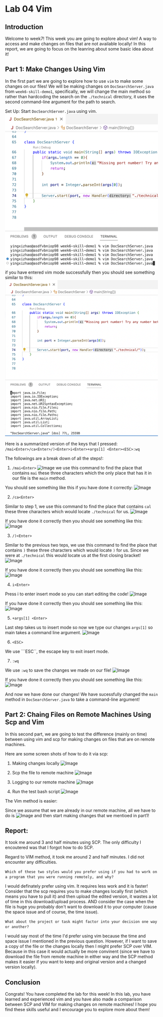 # Lab 04 Vim
## Introduction
Welcome to week7! This week you are going to explore about vim! A way to access and make changes on files that are not available locally! In this report, we are going to focus on the leanring about some basic idea about it!

## Part 1: Make Changes Using Vim
In the first part we are going to explore how to use ```vim``` to make some changes on our files! We will be making changes on ```DocSearchServer.java``` from ```week6-skill-demo1```, specifically, we will change the main method so rather than hardcoding the search on the ```./technical``` directory, it uses the second command-line argument for the path to search. 

Set Up: Start ```DocSearchServer.java``` using vim.
![Image](lab4(1).png)
if you have entered vim mode successfully then you should see something similar to this:
![Image](lab4(2).png)

Here is a summarized version of the keys that I pressed:
```/mai<Enter>/ca<Enter>/)<Enter>i<Enter>+args[1] <Enter><ESC>:wq```

The followings are a break down of all the steps!: 

1. ```/mai<Enter>```
![Image](lab4(3).png)
we use this command to find the place that contains ```mai``` these three characters which the only place that has it in our file is the ```main``` method. 

You should see something like this if you have done it correctly:
![Image](lab4(4).png)

2. ```/ca<Enter>```

Similar to step 1, we use this command to find the place that contains ```cal``` these three characters which would locate ```./technical``` for us.
![Image](lab4(5).png)

If you have done it correctly then you should see something like this:
![Image](lab4(6).png)

3. ```/)<Enter>```

Similar to the previous two teps, we use this command to find the place that contains ```)``` these three characters which would locate ```)``` for us. Since we were at ```./technical``` this would locate us at the first closing bracket!
![Image](lab4(7).png)

If you have done it correctly then you should see something like this:
![Image](lab4(8).png)

4. ```i<Enter>```

Press i to enter insert mode so you can start editing the code!
![Image](lab4(9).png)

If you have done it correctly then you should see something like this:
![Image](lab4(10).png)

5. ```+args[1] <Enter>```

Last step takes us to insert mode so now we type our changes ```args[1]``` so main takes a command line argument. 
![Image](lab4(11).png)

6. ```<ESC>```

We use ```ESC``, the escape key to exit insert mode.


7. ```:wq```

We use ```:wq``` to save the changes we made on our file!
![Image](lab4(12).png)

If you have done it correctly then you should see something like this:
![Image](lab4(13).png)

And now we have done our changes! We have sucessfully changed the ```main``` method in ```DocSearchServer.java``` to take a command-line argument!

## Part 2: Chaing Files on Remote Machines Using Scp and Vim
In this second part, we are going to test the difference (mainly on time) between using vim and scp for making changes on files that are on remote machines.

Here are some screen shots of how to do it via scp:

1. Making changes locally
![Image](lab4(14).png)

2. Scp the file to remote machine
![Image](lab4(15).png)

3. Logging to our remote machine
![Image](lab4(16).png)

4. Run the test bash script
![Image](lab4(17).png)


The Vim method is easier:

Since we assume that we are already in our remote machine, all we have to do is ![Image](lab4(18).png) and then start making changes that we mentioed in part1!


## Report:
It took me around 3 and half minutes using SCP. The only difficulty I encoutered was that I forgot how to do SCP.

Regard to VIM method, it took me around 2 and half minutes. I did not encounter any difficulties. 



```Which of these two styles would you prefer using if you had to work on a program that you were running remotely, and why?```

I would definately prefer using vim. It requires less work and it is faster! Consider that the scp requires you to make changes locally first (which means you have to pull it) and then upload the edited version, it wastes a lot of time in this download/upload process. AND consider the case when the file is huge you probably don't want to download it to your computer (cause the space issue and of course, the time issue). 


```What about the project or task might factor into your decision one way or another?```

I would say most of the time I'd prefer using vim because the time and space issue I mentioned in the previous question. However, if I want to save a copy of the file or the changes locally then I might prefer SCP over VIM. Because in this case it would actually be more convinent (since we have to download the file from remote machine in either way and the SCP method makes it easier if you want to keep and original version and a changed version locally). 

## Conclusion
Congrats! You have completed the lab for this week! In this lab, you have learned and experienced vim and you have also made a comparison between SCP and VIM for making changes on remote machines! I hope you find these skills useful and I encourage you to explore more about them!